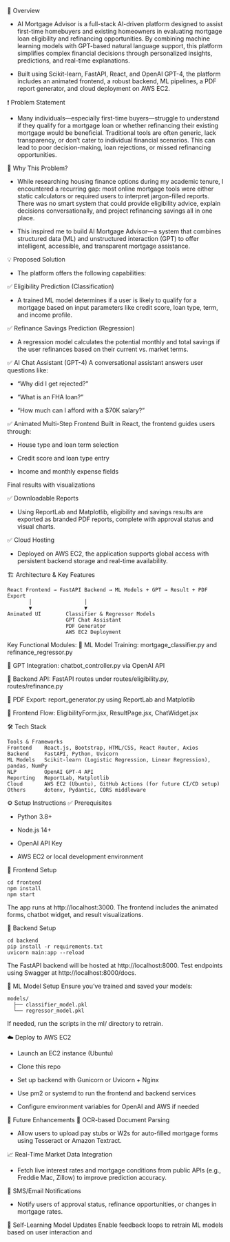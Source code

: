 📝 Overview
- AI Mortgage Advisor is a full-stack AI-driven platform designed to assist first-time homebuyers and existing homeowners in evaluating mortgage loan eligibility and refinancing opportunities. By combining machine learning models with GPT-based natural language support, this platform simplifies complex financial decisions through personalized insights, predictions, and real-time explanations.

- Built using Scikit-learn, FastAPI, React, and OpenAI GPT-4, the platform includes an animated frontend, a robust backend, ML pipelines, a PDF report generator, and cloud deployment on AWS EC2.

❗ Problem Statement
- Many individuals—especially first-time buyers—struggle to understand if they qualify for a mortgage loan or whether refinancing their existing mortgage would be beneficial. Traditional tools are often generic, lack transparency, or don’t cater to individual financial scenarios. This can lead to poor decision-making, loan rejections, or missed refinancing opportunities.

🎯 Why This Problem?
- While researching housing finance options during my academic tenure, I encountered a recurring gap: most online mortgage tools were either static calculators or required users to interpret jargon-filled reports. There was no smart system that could provide eligibility advice, explain decisions conversationally, and project refinancing savings all in one place.

- This inspired me to build AI Mortgage Advisor—a system that combines structured data (ML) and unstructured interaction (GPT) to offer intelligent, accessible, and transparent mortgage assistance.

💡 Proposed Solution
- The platform offers the following capabilities:

✅ Eligibility Prediction (Classification)
- A trained ML model determines if a user is likely to qualify for a mortgage based on input parameters like credit score, loan type, term, and income profile.

✅ Refinance Savings Prediction (Regression)
- A regression model calculates the potential monthly and total savings if the user refinances based on their current vs. market terms.

✅ AI Chat Assistant (GPT-4)
A conversational assistant answers user questions like:

- “Why did I get rejected?”

- “What is an FHA loan?”

- “How much can I afford with a $70K salary?”

✅ Animated Multi-Step Frontend
Built in React, the frontend guides users through:

- House type and loan term selection

- Credit score and loan type entry

- Income and monthly expense fields

Final results with visualizations

✅ Downloadable Reports
- Using ReportLab and Matplotlib, eligibility and savings results are exported as branded PDF reports, complete with approval status and visual charts.

✅ Cloud Hosting
- Deployed on AWS EC2, the application supports global access with persistent backend storage and real-time availability.

🏗️ Architecture & Key Features
```
React Frontend → FastAPI Backend → ML Models + GPT → Result + PDF Export
       │                 │
       ▼                 ▼
Animated UI        Classifier & Regressor Models
                   GPT Chat Assistant
                   PDF Generator
                   AWS EC2 Deployment
```

Key Functional Modules:
🔹 ML Model Training: mortgage_classifier.py and refinance_regressor.py

🔹 GPT Integration: chatbot_controller.py via OpenAI API

🔹 Backend API: FastAPI routes under routes/eligibility.py, routes/refinance.py

🔹 PDF Export: report_generator.py using ReportLab and Matplotlib

🔹 Frontend Flow: EligibilityForm.jsx, ResultPage.jsx, ChatWidget.jsx

🛠 Tech Stack
```
Tools & Frameworks
Frontend    React.js, Bootstrap, HTML/CSS, React Router, Axios
Backend     FastAPI, Python, Uvicorn
ML Models   Scikit-learn (Logistic Regression, Linear Regression), pandas, NumPy
NLP         OpenAI GPT-4 API
Reporting   ReportLab, Matplotlib
Cloud       AWS EC2 (Ubuntu), GitHub Actions (for future CI/CD setup)
Others      dotenv, Pydantic, CORS middleware
```
⚙️ Setup Instructions
✅ Prerequisites
- Python 3.8+

- Node.js 14+

- OpenAI API Key

- AWS EC2 or local development environment

🚀 Frontend Setup
```
cd frontend
npm install
npm start
```

The app runs at http://localhost:3000. The frontend includes the animated forms, chatbot widget, and result visualizations.

🧠 Backend Setup
```
cd backend
pip install -r requirements.txt
uvicorn main:app --reload
```

The FastAPI backend will be hosted at http://localhost:8000. Test endpoints using Swagger at http://localhost:8000/docs.

🧪 ML Model Setup
Ensure you’ve trained and saved your models:
```
models/
  ├── classifier_model.pkl
  └── regressor_model.pkl
```
If needed, run the scripts in the ml/ directory to retrain.

☁️ Deploy to AWS EC2
- Launch an EC2 instance (Ubuntu)

- Clone this repo

- Set up backend with Gunicorn or Uvicorn + Nginx

- Use pm2 or systemd to run the frontend and backend services

- Configure environment variables for OpenAI and AWS if needed

🔭 Future Enhancements
📄 OCR-based Document Parsing
- Allow users to upload pay stubs or W2s for auto-filled mortgage forms using Tesseract or Amazon Textract.

📈 Real-Time Market Data Integration
- Fetch live interest rates and mortgage conditions from public APIs (e.g., Freddie Mac, Zillow) to improve prediction accuracy.

📲 SMS/Email Notifications
- Notify users of approval status, refinance opportunities, or changes in mortgage rates.

🧠 Self-Learning Model Updates
Enable feedback loops to retrain ML models based on user interaction and 
